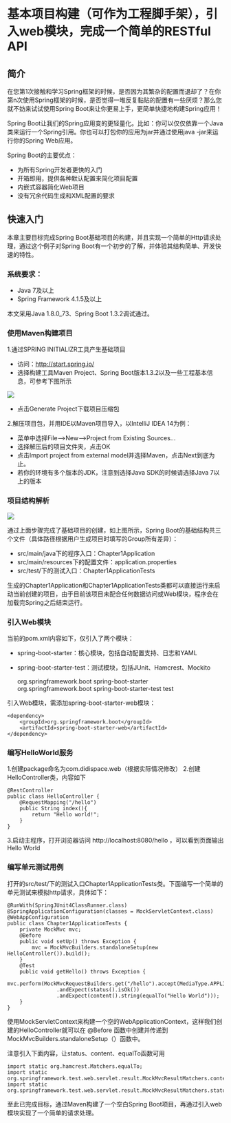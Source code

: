 # 基本项目构建（可作为工程脚手架），引入web模块，完成一个简单的RESTful API

## 简介

在您第1次接触和学习Spring框架的时候，是否因为其繁杂的配置而退却了？在你第n次使用Spring框架的时候，是否觉得一堆反复黏贴的配置有一些厌烦？那么您就不妨来试试使用Spring Boot来让你更易上手，更简单快捷地构建Spring应用！  

Spring Boot让我们的Spring应用变的更轻量化。比如：你可以仅仅依靠一个Java类来运行一个Spring引用。你也可以打包你的应用为jar并通过使用java -jar来运行你的Spring Web应用。  

Spring Boot的主要优点：  
* 为所有Spring开发者更快的入门
* 开箱即用，提供各种默认配置来简化项目配置
* 内嵌式容器简化Web项目
* 没有冗余代码生成和XML配置的要求  

## 快速入门

本章主要目标完成Spring Boot基础项目的构建，并且实现一个简单的Http请求处理，通过这个例子对Spring Boot有一个初步的了解，并体验其结构简单、开发快速的特性。  

### 系统要求：  

* Java 7及以上
* Spring Framework 4.1.5及以上  

本文采用Java 1.8.0_73、Spring Boot 1.3.2调试通过。  

### 使用Maven构建项目

1.通过SPRING INITIALIZR工具产生基础项目  
* 访问：http://start.spring.io/  
* 选择构建工具Maven Project、Spring Boot版本1.3.2以及一些工程基本信息，可参考下图所示  

![](http://wangkang.me/image/spring/springboot/chapter1-1.png)  

* 点击Generate Project下载项目压缩包  

2.解压项目包，并用IDE以Maven项目导入，以IntelliJ IDEA 14为例：  
* 菜单中选择File–>New–>Project from Existing Sources...
* 选择解压后的项目文件夹，点击OK
* 点击Import project from external model并选择Maven，点击Next到底为止。
* 若你的环境有多个版本的JDK，注意到选择Java SDK的时候请选择Java 7以上的版本

### 项目结构解析

![](http://wangkang.me/image/spring/springboot/chapter1-2.png)  

通过上面步骤完成了基础项目的创建，如上图所示，Spring Boot的基础结构共三个文件（具体路径根据用户生成项目时填写的Group所有差异）：  

* src/main/java下的程序入口：Chapter1Application
* src/main/resources下的配置文件：application.properties
* src/test/下的测试入口：Chapter1ApplicationTests  

生成的Chapter1Application和Chapter1ApplicationTests类都可以直接运行来启动当前创建的项目，由于目前该项目未配合任何数据访问或Web模块，程序会在加载完Spring之后结束运行。  

### 引入Web模块

当前的pom.xml内容如下，仅引入了两个模块：  
* spring-boot-starter：核心模块，包括自动配置支持、日志和YAML
* spring-boot-starter-test：测试模块，包括JUnit、Hamcrest、Mockito

	<dependencies>
		<dependency>
		    <groupId>org.springframework.boot</groupId>
			<artifactId>spring-boot-starter</artifactId>
		</dependency>
		<dependency>
			<groupId>org.springframework.boot</groupId>
			<artifactId>spring-boot-starter-test</artifactId>
			<scope>test</scope>
		</dependency>
	</dependencies>
	
引入Web模块，需添加spring-boot-starter-web模块：  

	<dependency>
		<groupId>org.springframework.boot</groupId>
		<artifactId>spring-boot-starter-web</artifactId>
	</dependency>
	
### 编写HelloWorld服务

1.创建package命名为com.didispace.web（根据实际情况修改）
2.创建HelloController类，内容如下  

	@RestController
	public class HelloController {
		@RequestMapping("/hello")
		public String index(){
			return "Hello world!";
		}
	}

3.启动主程序，打开浏览器访问  http://localhost:8080/hello  ，可以看到页面输出Hello World  

### 编写单元测试用例

打开的src/test/下的测试入口Chapter1ApplicationTests类。下面编写一个简单的单元测试来模拟http请求，具体如下：  

	@RunWith(SpringJUnit4ClassRunner.class)
	@SpringApplicationConfiguration(classes = MockServletContext.class)
	@WebAppConfiguration
	public class Chapter1ApplicationTests {
		private MockMvc mvc;
		@Before
		public void setUp() throws Exception {
			mvc = MockMvcBuilders.standaloneSetup(new HelloController()).build();
		}
		@Test
		public void getHello() throws Exception {
			mvc.perform(MockMvcRequestBuilders.get("/hello").accept(MediaType.APPLICATION_JSON))
					.andExpect(status().isOk())
					.andExpect(content().string(equalTo("Hello World")));
		}
	}  

使用MockServletContext来构建一个空的WebApplicationContext，这样我们创建的HelloController就可以在  @Before  函数中创建并传递到MockMvcBuilders.standaloneSetup（）函数中。  

注意引入下面内容，让status、content、equalTo函数可用  

	import static org.hamcrest.Matchers.equalTo;
	import static org.springframework.test.web.servlet.result.MockMvcResultMatchers.content;
	import static org.springframework.test.web.servlet.result.MockMvcResultMatchers.status;  

至此已完成目标，通过Maven构建了一个空白Spring Boot项目，再通过引入web模块实现了一个简单的请求处理。  